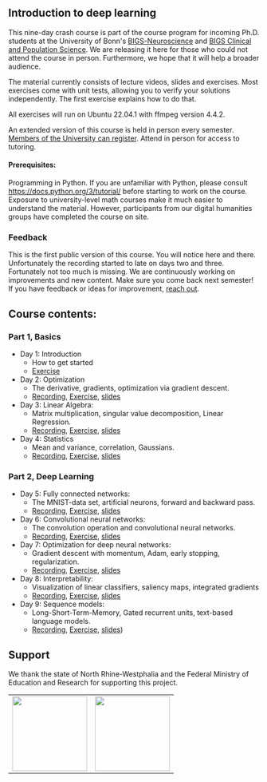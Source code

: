 ## Introduction to deep learning
This nine-day crash course is part of the course program for incoming Ph.D. students at the University of Bonn's [BIGS-Neuroscience](https://bigs-neuroscience.de/) and [BIGS Clinical and Population Science](https://bigs-clinpopscience.de/). We are releasing it here for those who could not attend the course in person. Furthermore, we hope that it will help a broader audience.

The material currently consists of lecture videos, slides and exercises.
Most exercises come with unit tests, allowing you to verify your solutions independently. The first exercise explains how to do that.

All exercises will run on Ubuntu 22.04.1 with ffmpeg version 4.4.2.

An extended version of this course is held in person every semester. [Members of the University can register](https://www.hpc.uni-bonn.de/en/training/courses/ml_intro). Attend in person for access to tutoring.


#### Prerequisites:
Programming in Python. If you are unfamiliar with Python, please consult https://docs.python.org/3/tutorial/ before starting to work on the course.
Exposure to university-level math courses make it much easier to understand the material. However, participants from our digital humanities groups have completed the course on site.


### Feedback
This is the first public version of this course. You will notice here and there. Unfortunately the recording started to late on days two and three. Fortunately not too much is missing. We are continuously working on improvements and new content. Make sure you come back next semester! If you have feedback or ideas for improvement, [reach out](https://www.dice.uni-bonn.de/hpca/de/hpca-lab-mitarbeiter/dr-moritz-wolter).


## Course contents:

### Part 1, Basics
- Day 1: Introduction
    - How to get started
    - [Exercise](https://github.com/Deep-Learning-with-Jax/day_01_exercise_intro)
- Day 2: Optimization
    - The derivative, gradients, optimization via gradient descent.
    - [Recording](https://uni-bonn.sciebo.de/s/8W7P94GSBmMsdOs), [Exercise](https://github.com/Deep-Learning-with-Jax/day_02_exercise_optimization),  [slides](https://uni-bonn.sciebo.de/s/fI9v8QmIm1O1wc2) 
- Day 3:   Linear Algebra:
   - Matrix multiplication, singular value decomposition, Linear Regression.
   - [Recording](https://uni-bonn.sciebo.de/s/w5smMgZSHZU53qf), [Exercise](https://github.com/Deep-Learning-with-Jax/day_03_exercise_algebra), [slides](https://uni-bonn.sciebo.de/s/2r7NA3KWIuaJNdy)
- Day 4:  Statistics
   - Mean and variance, correlation, Gaussians.
   - [Recording](https://uni-bonn.sciebo.de/s/fA7HqygB3KBiu4l), [Exercise](https://github.com/Deep-Learning-with-Jax/day_04_exercise_statistics), [slides](https://uni-bonn.sciebo.de/s/BmxW2qAzIhVnpnU)

### Part 2, Deep Learning
- Day 5: Fully connected networks:
    -  The MNIST-data set, artificial neurons, forward and backward pass.
    -  [Recording](https://uni-bonn.sciebo.de/s/OQoPHoIAxVJEBPj), [Exercise](https://github.com/Deep-Learning-with-Jax/day_05_exercise_neural_networks), [slides](https://uni-bonn.sciebo.de/s/dAILvtcj5FWoke1)
- Day 6: Convolutional neural networks:
    -  The convolution operation and convolutional neural networks.
    -  [Recording](https://uni-bonn.sciebo.de/s/A7yBH42clJC87hM), [Exercise](https://github.com/Deep-Learning-with-Jax/day_06_exercise_cnn), [slides](https://uni-bonn.sciebo.de/s/wC9OVeHqO1OLiB4)
- Day 7: Optimization for deep neural networks:
    -  Gradient descent with momentum, Adam, early stopping, regularization.
    -  [Recording](https://uni-bonn.sciebo.de/s/X6iAaPgCALsZtNk), [Exercise](https://github.com/Deep-Learning-with-Jax/day_07_exercise_brain_decode), [slides](https://uni-bonn.sciebo.de/s/oIUliR6azuaWTnQ)
- Day 8: Interpretability:
    - Visualization of linear classifiers, saliency maps, integrated gradients
    - [Recording](https://uni-bonn.sciebo.de/s/v7BERpB3KGN0m4m), [Exercise](https://github.com/Deep-Learning-with-Jax/day_08_exercise_interpretability), [slides](https://uni-bonn.sciebo.de/s/AA6N8Ijt1PONKoN)
- Day 9: Sequence models:
    - Long-Short-Term-Memory, Gated recurrent units, text-based language models.
    - [Recording](https://uni-bonn.sciebo.de/s/H2QWgA78IIkdDJ1), [Exercise](https://github.com/Deep-Learning-with-Jax/day_09_exercise_sequence_processing), [slides](https://uni-bonn.sciebo.de/s/g56Hh4lNja6A39S))


## Support

We thank the state of North Rhine-Westphalia and the Federal Ministry of Education and Research for supporting this project.

<table>
<tr>
    <td><img src="https://github.com/Machine-Learning-Foundations/.github/blob/main/profile/img/nrw-logo.png" height="150"></td>
    <td><img src="https://github.com/Machine-Learning-Foundations/.github/blob/main/profile/img/BMBF_gefoerdert_2017_en.jpg" height="150"></td>
</tr>
</table>
